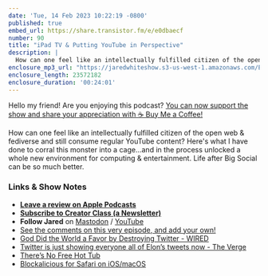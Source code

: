 ```yaml
---
date: 'Tue, 14 Feb 2023 10:22:19 -0800'
published: true
embed_url: https://share.transistor.fm/e/e0dbaecf
number: 90
title: "iPad TV & Putting YouTube in Perspective"
description: |
  How can one feel like an intellectually fulfilled citizen of the open web & fediverse and still consume regular YouTube content? Here's what I have done to corral this monster into a cage…and in the process unlocked a whole new environment for computing & entertainment. Life after Big Social can be so much better.
enclosure_mp3_url: "https://jaredwhiteshow.s3-us-west-1.amazonaws.com/Episode%2090%20-%20iPad%20TV%20and%20Putting%20YouTube%20in%20Perspective.mp3"
enclosure_length: 23572182
enclosure_duration: '00:24:01'
---
```


Hello my friend! Are you enjoying this podcast? [You can now support the show and share your appreciation with ☕️ Buy Me a Coffee!](https://buymeacoffee.com/jaredwhite)

How can one feel like an intellectually fulfilled citizen of the open web & fediverse and still consume regular YouTube content? Here's what I have done to corral this monster into a cage…and in the process unlocked a whole new environment for computing & entertainment. Life after Big Social can be so much better.

### Links & Show Notes

* **[Leave a review on Apple Podcasts](https://podcasts.apple.com/us/podcast/fresh-fusion/id1387528457)**
* **[Subscribe to Creator Class (a Newsletter)](https://jaredwhite.com/creator-class)**
* **Follow Jared** on [Mastodon](https://indieweb.social/@jaredwhite) / [YouTube](https://www.youtube.com/@jaredcwhite)
* [See the comments on this very episode, and add your own!](https://jaredwhite.com/podcast/90)
* [God Did the World a Favor by Destroying Twitter - WIRED](https://www.wired.com/story/god-did-us-a-favor-by-destroying-twitter/)
* [Twitter is just showing everyone all of Elon’s tweets now - The Verge](https://www.theverge.com/2023/2/13/23598514/twitter-algorithm-elon-musk-tweets)
* [There’s No Free Hot Tub](https://jaredwhite.com/20230213/theres-no-free-hot-tub)
* [Blockalicious for Safari on iOS/macOS](https://apps.apple.com/us/app/blockalicious/id1608665824)